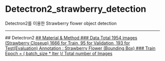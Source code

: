 # Detectron2_strawberry_detection
Detectron2를 이용한 Strawberry flower object detection
<hr>
## Detectron2
 <a href "https://github.com/facebookresearch/detectron2">
## Material & Method
### Data
 Total 1954 images (Strawberry Closeup)
 1666 for Train, 95 for Validation, 193 for Test(Evaluation)
 Annotation : Strawberry Flower (Bounding Box)
### Train
 Epoch = ( batch_size * Iter )/ Total number of Images 
